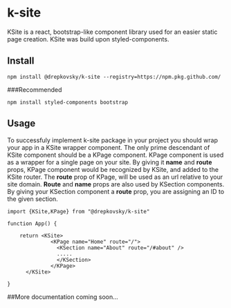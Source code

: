 # k-site

KSite is a react, bootstrap-like component library used for an easier static page creation.
KSite was build upon styled-components.


## Install
```
npm install @drepkovsky/k-site --registry=https://npm.pkg.github.com/
```
###Recommended
```
npm install styled-components bootstrap
```
## Usage
To successfuly implement k-site package in your project you should wrap your app in a KSite wrapper component.
The only prime descendant of KSite component should be a KPage component.
KPage component is used as a wrapper for a single page on your site.
By giving it **name** and **route** props, KPage component would be recognized by KSite, and added to the KSite router. 
The **route** prop of KPage, will be used as an url relative to your site domain.
**Route** and **name** props are also used by KSection components. 
By giving your KSection component a **route** prop, you are assigning an ID to the given section.
```
import {KSite,KPage} from "@drepkovsky/k-site"

function App() {
    
    return <KSite>
              <KPage name="Home" route="/">
                <KSection name="About" route="/#about" /> 
                .....
                </KSection>
              </KPage>
      </KSite>
 
}

```
##More documentation coming soon...
